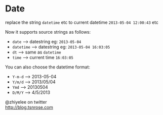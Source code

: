 # Date

replace the string `datetime` etc to current datetime `2013-05-04 12:00:43` etc

Now it supports source strings as follows:

* `date` --> datestring eg: `2013-05-04`
* `datetime` --> datestring eg: `2013-05-04 16:03:05`
* `dt` --> same as `datetime`
* `time` --> current time `16:03:05`

You can also choose the datetime format:

* `Y-m-d` --> 2013-05-04
* `Y/m/d` --> 2013/05/04
* `Ymd` --> 20130504
* `D/M/Y` --> 4/5/2013


@zhiyelee on twitter  
<http://blog.tsnrose.com>
